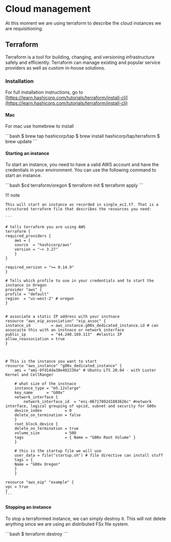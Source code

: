 # Cloud management

At this moment we are using terraform to describe the cloud instances we are requisitioning.

## Terraform

Terraform is a tool for building, changing, and versioning infrastructure safely and efficiently. Terraform can manage existing and popular service providers as well as custom in-house solutions.

### Installation

For full installation instructions, go to [https://learn.hashicorp.com/tutorials/terraform/install-cli](https://learn.hashicorp.com/tutorials/terraform/install-cli)


#### Mac

For mac use homebrew to install

<div class="termy">
```bash
$ brew tap hashicorp/tap
$ brew install hashicorp/tap/terraform
$ brew update
```
</div>

#### Starting an instance

To start an instance, you need to have a valid AWS account and have the credentials in your environment. You can use the following command to start an instance.

<div class="termy">
```bash
$cd terraform/oregon
$ terraform init
$ terraform apply
```
</div>

!!! note

    This will start an instance as recorded in single_ec2.tf. That is a structured terraform file that describes the resources you need:

    ```

    # tells terraform you are using AWS
    terraform {
    required_providers {
        aws = {
        source  = "hashicorp/aws"
        version = "~> 3.27"
        }
    }

    required_version = ">= 0.14.9"
    }

    # Tells which profile to use in your credentials and to start the instance in Oregon
    provider "aws" {
    profile = "default"
    region  = "us-west-2" # oregon
    }


    # associate a static IP address with your instnace
    resource "aws_eip_association" "eip_assoc" {
    instance_id         = aws_instance.g00x_dedicated_instance.id # can assocaite this with an instnace or network interface
    public_ip           = "44.240.169.113"  #elastic IP
    allow_reassociation = true
    }



    # This is the instance you want to start
    resource "aws_instance" "g00x_dedicated_instance" {
        ami = "ami-0fd14da38e402236e" # Ubuntu LTS 20.04 - with Luster Kernel and CellRanger

        # what size of the instnace
        instance_type = "m5.12xlarge"
        key_name      = "G00x"
        network_interface {
            network_interface_id  = "eni-06717892d1883626c" #network interface, logical grouping of vpcid, subnet and security for G00x
        device_index          = 0
        delete_on_termination = false
        }
        root_block_device {
        delete_on_termination = true
        volume_size           = 500
        tags                  = { Name = "G00x Root Volume" }
        }

        # this is the startup file we will use
        user_data = file("startup.sh") # file directive can install stuff
        tags = {
        Name = "G00x Oregon"
        }
        }

    resource "aws_eip" "example" {
    vpc = true
    }
    ```


#### Stopping an instance

To stop a terraformed instance, we can simply destroy it. This will not delete anything since we are using an distributed FSx file system.

<div class="termy">
```bash
$ terraform destroy
```
</div>
